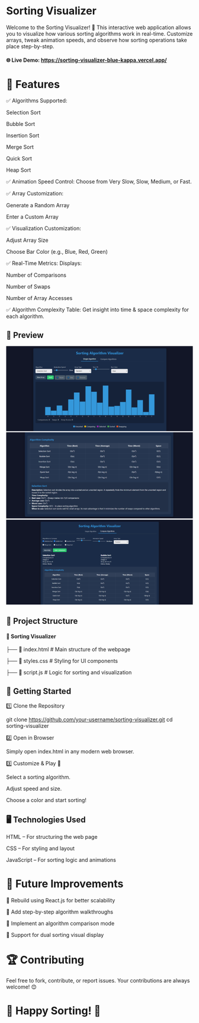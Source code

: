 # Sorting Visualizer

Welcome to the Sorting Visualizer! 🚀 This interactive web application allows you to visualize how various sorting algorithms work in real-time. Customize arrays, tweak animation speeds, and observe how sorting operations take place step-by-step.

#### 🌐 Live Demo: https://sorting-visualizer-blue-kappa.vercel.app/

# 🎯 Features

✅ Algorithms Supported:

Selection Sort

Bubble Sort

Insertion Sort

Merge Sort

Quick Sort

Heap Sort

✅ Animation Speed Control:
Choose from Very Slow, Slow, Medium, or Fast.

✅ Array Customization:

Generate a Random Array

Enter a Custom Array

✅ Visualization Customization:

Adjust Array Size

Choose Bar Color (e.g., Blue, Red, Green)

✅ Real-Time Metrics:
Displays:

Number of Comparisons

Number of Swaps

Number of Array Accesses

✅ Algorithm Complexity Table:
Get insight into time & space complexity for each algorithm.
## 📸 Preview
![Sorting Visualizer](sorting-visualizer1.png)
![Sorting Visualizer](sorting-visualizer2.png)
![Sorting Visualizer](sorting-visualizer3.png)



## 📂 Project Structure

#### 📁 Sorting Visualizer

├── 📄 index.html   # Main structure of the webpage

├── 🎨 styles.css   # Styling for UI components

├── 📜 script.js    # Logic for sorting and visualization

## 🚀 Getting Started

 1️⃣ Clone the Repository

git clone https://github.com/your-username/sorting-visualizer.git
cd sorting-visualizer

 2️⃣ Open in Browser

Simply open index.html in any modern web browser.

 3️⃣ Customize & Play 🎨

Select a sorting algorithm.

Adjust speed and size.

Choose a color and start sorting!

## 🖥️ Technologies Used

HTML – For structuring the web page

CSS – For styling and layout

JavaScript – For sorting logic and animations

# 📌 Future Improvements

🔹 Rebuild using React.js for better scalability

🔹 Add step-by-step algorithm walkthroughs

🔹 Implement an algorithm comparison mode

🔹 Support for dual sorting visual display

# 🏆 Contributing

Feel free to fork, contribute, or report issues. Your contributions are always welcome! 😊


# 🚀 Happy Sorting! 🎉

